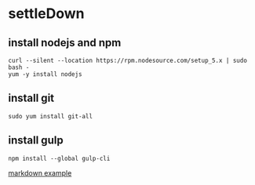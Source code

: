 # settleDown
install nodejs and npm
----------------------
~~~
curl --silent --location https://rpm.nodesource.com/setup_5.x | sudo bash -
yum -y install nodejs
~~~

install git
-----------
~~~
sudo yum install git-all
~~~

install gulp
------------
~~~
npm install --global gulp-cli
~~~

[markdown example](http://www.unexpected-vortices.com/sw/rippledoc/quick-markdown-example.html)
